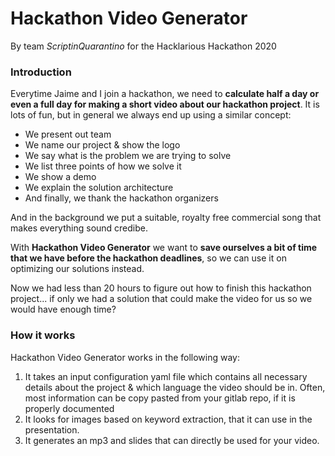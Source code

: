 # Hackathon Video Generator

By team _ScriptinQuarantino_ for the Hacklarious Hackathon 2020

### Introduction
Everytime Jaime and I join a hackathon, we need to **calculate half a day or even a full day for making a short video about our hackathon project**. It is lots of fun, but in general we always end up using a similar concept:

* We present out team
* We name our project & show the logo
* We say what is the problem we are trying to solve
* We list three points of how we solve it
* We show a demo
* We explain the solution architecture
* And finally, we thank the hackathon organizers

And in the background we put a suitable, royalty free commercial song that makes everything sound credibe.

With **Hackathon Video Generator** we want to **save ourselves a bit of time that we have before the hackathon deadlines**, so we can use it on optimizing our solutions instead.

Now we had less than 20 hours to figure out how to finish this hackathon project... if only we had a solution that could make the video for us so we would have enough time?

### How it works
Hackathon Video Generator works in the following way:

1. It takes an input configuration yaml file which contains all necessary details about the project & which language the video should be in. Often, most information can be copy pasted from your gitlab repo, if it is properly documented
2. It looks for images based on keyword extraction, that it can use in the presentation.
3. It generates an mp3 and slides that can directly be used for your video.
